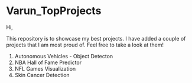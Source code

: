 # Varun_TopProjects

Hi,

This repository is to showcase my best projects. I have added a couple of projects that I am most proud of. Feel free to take a look at them!

1. Autonomous Vehicles - Object Detecton
2. NBA Hall of Fame Predictor
3. NFL Games Visualization
4. Skin Cancer Detection

